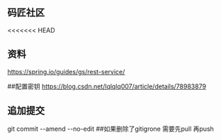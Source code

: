 ## 码匠社区

<<<<<<< HEAD
## 资料
https://spring.io/guides/gs/rest-service/

##配置密钥
https://blog.csdn.net/lqlqlq007/article/details/78983879
## 追加提交
git commit --amend --no-edit  ##如果删除了gitigrone 需要先pull 再push


